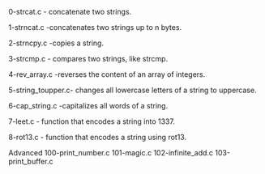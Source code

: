 0-strcat.c - concatenate two strings.

1-strncat.c -concatenates two strings up to n bytes.

2-strncpy.c -copies a string.

3-strcmp.c - compares two strings, like strcmp.

4-rev_array.c -reverses the content of an array of integers.

5-string_toupper.c- changes all lowercase letters of a string to uppercase.

6-cap_string.c -capitalizes all words of a string.

7-leet.c - function that encodes a string into 1337.

8-rot13.c - function that encodes a string using rot13.

Advanced
100-print_number.c
101-magic.c
102-infinite_add.c
103-print_buffer.c
